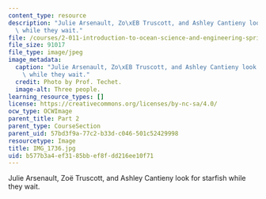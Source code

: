```yaml
---
content_type: resource
description: "Julie Arsenault, Zo\xEB Truscott, and Ashley Cantieny look for starfish\
  \ while they wait."
file: /courses/2-011-introduction-to-ocean-science-and-engineering-spring-2006/b577b3a4ef3185bbef8fdd216ee10f71_IMG_1736.jpg
file_size: 91017
file_type: image/jpeg
image_metadata:
  caption: "Julie Arsenault, Zo\xEB Truscott, and Ashley Cantieny look for starfish\
    \ while they wait."
  credit: Photo by Prof. Techet.
  image-alt: Three people.
learning_resource_types: []
license: https://creativecommons.org/licenses/by-nc-sa/4.0/
ocw_type: OCWImage
parent_title: Part 2
parent_type: CourseSection
parent_uid: 57bd3f9a-77c2-b33d-c046-501c52429998
resourcetype: Image
title: IMG_1736.jpg
uid: b577b3a4-ef31-85bb-ef8f-dd216ee10f71
---
```

Julie Arsenault, Zoë Truscott, and Ashley Cantieny look for starfish while they wait.